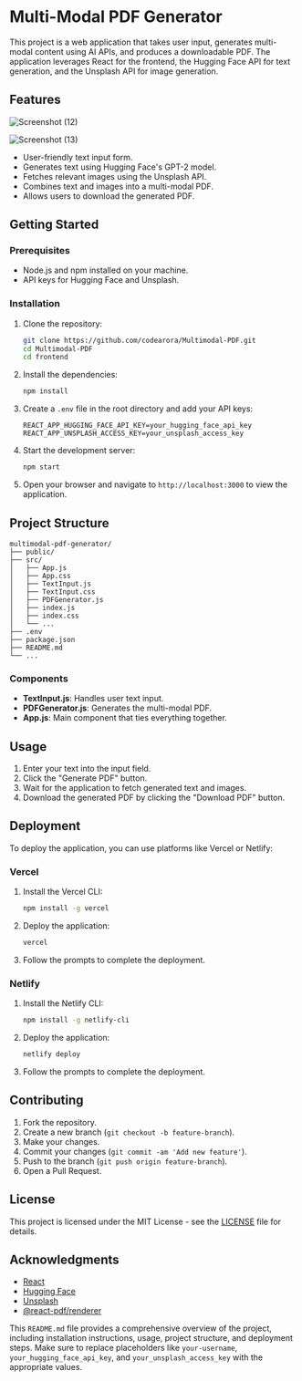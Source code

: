
# Multi-Modal PDF Generator

This project is a web application that takes user input, generates multi-modal content using AI APIs, and produces a downloadable PDF. The application leverages React for the frontend, the Hugging Face API for text generation, and the Unsplash API for image generation.

## Features

![Screenshot (12)](https://github.com/codearora/Multimodal-PDF/assets/91114793/5f033344-a883-428c-8780-9ca3164fd309)

![Screenshot (13)](https://github.com/codearora/Multimodal-PDF/assets/91114793/cec11f03-9aa1-4dfe-a03a-df2dd559fd78)

- User-friendly text input form.
- Generates text using Hugging Face's GPT-2 model.
- Fetches relevant images using the Unsplash API.
- Combines text and images into a multi-modal PDF.
- Allows users to download the generated PDF.

## Getting Started

### Prerequisites

- Node.js and npm installed on your machine.
- API keys for Hugging Face and Unsplash.

### Installation

1. Clone the repository:
   ```bash
   git clone https://github.com/codearora/Multimodal-PDF.git
   cd Multimodal-PDF
   cd frontend
   ```

2. Install the dependencies:
   ```bash
   npm install
   ```

3. Create a `.env` file in the root directory and add your API keys:
   ```env
   REACT_APP_HUGGING_FACE_API_KEY=your_hugging_face_api_key
   REACT_APP_UNSPLASH_ACCESS_KEY=your_unsplash_access_key
   ```

4. Start the development server:
   ```bash
   npm start
   ```

5. Open your browser and navigate to `http://localhost:3000` to view the application.

## Project Structure

```plaintext
multimodal-pdf-generator/
├── public/
├── src/
│   ├── App.js
│   ├── App.css
│   ├── TextInput.js
│   ├── TextInput.css
│   ├── PDFGenerator.js
│   ├── index.js
│   ├── index.css
│   └── ...
├── .env
├── package.json
├── README.md
└── ...
```

### Components

- **TextInput.js**: Handles user text input.
- **PDFGenerator.js**: Generates the multi-modal PDF.
- **App.js**: Main component that ties everything together.

## Usage

1. Enter your text into the input field.
2. Click the "Generate PDF" button.
3. Wait for the application to fetch generated text and images.
4. Download the generated PDF by clicking the "Download PDF" button.

## Deployment

To deploy the application, you can use platforms like Vercel or Netlify:

### Vercel

1. Install the Vercel CLI:
   ```bash
   npm install -g vercel
   ```

2. Deploy the application:
   ```bash
   vercel
   ```

3. Follow the prompts to complete the deployment.

### Netlify

1. Install the Netlify CLI:
   ```bash
   npm install -g netlify-cli
   ```

2. Deploy the application:
   ```bash
   netlify deploy
   ```

3. Follow the prompts to complete the deployment.

## Contributing

1. Fork the repository.
2. Create a new branch (`git checkout -b feature-branch`).
3. Make your changes.
4. Commit your changes (`git commit -am 'Add new feature'`).
5. Push to the branch (`git push origin feature-branch`).
6. Open a Pull Request.

## License

This project is licensed under the MIT License - see the [LICENSE](LICENSE) file for details.

## Acknowledgments

- [React](https://reactjs.org/)
- [Hugging Face](https://huggingface.co/)
- [Unsplash](https://unsplash.com/)
- [@react-pdf/renderer](https://react-pdf.org/)


This `README.md` file provides a comprehensive overview of the project, including installation instructions, usage, project structure, and deployment steps. Make sure to replace placeholders like `your-username`, `your_hugging_face_api_key`, and `your_unsplash_access_key` with the appropriate values.
